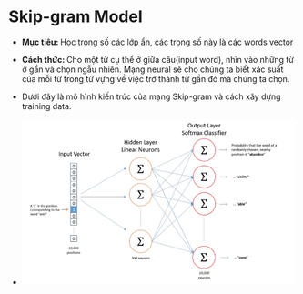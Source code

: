 # Skip-gram Model

- <b>Mục tiêu: </b> Học trọng số các lớp ẩn, các trọng số này là các words vector
- <b>Cách thức: </b> Cho một từ cụ thể ở giữa câu(input word), nhìn vào những từ ở gần và chọn ngẫu nhiên. Mạng neural sẽ cho chúng ta biết xác suất của mỗi từ trong từ vựng về việc trở thành từ gần đó mà chúng ta chọn.

- Dưới đây là mô hình kiến trúc của mạng Skip-gram và cách xây dựng training data.
- ![Ảnh kiến trúc](./kien_truc_mang_skip_gram.png)

